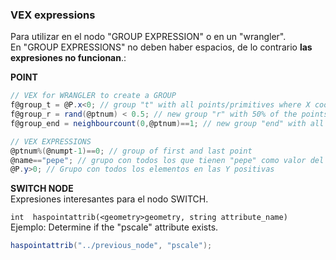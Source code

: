 ### VEX expressions  

Para utilizar en el nodo "GROUP EXPRESSION" o en un "wrangler".   
En "GROUP EXPRESSIONS" no deben haber espacios, de lo contrario **las expresiones no funcionan**.:  

**POINT**
```C#
// VEX for WRANGLER to create a GROUP
f@group_t = @P.x<0; // group "t" with all points/primitives where X coordinate is less than 0
f@group_r = rand(@ptnum) < 0.5; // new group "r" with 50% of the points/primitives
f@group_end = neighbourcount(0,@ptnum)==1; // new group "end" with all points with ONLy one edge (end points)
```

```C#
// VEX EXPRESSIONS 
@ptnum%(@numpt-1)==0; // group of first and last point
@name=="pepe"; // grupo con todos los que tienen "pepe" como valor del atributo @name
@P.y>0; // Grupo con todos los elementos en las Y positivas
```

**SWITCH NODE**   
Expresiones interesantes para el nodo SWITCH.   

```int  haspointattrib(<geometry>geometry, string attribute_name)```   
Ejemplo: Determine if the "pscale" attribute exists.    
```C#
haspointattrib("../previous_node", "pscale");
```
